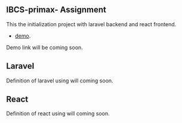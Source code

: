 
## IBCS-primax- Assignment

This the initialization project with laravel backend and react frontend.

- [demo](https://ibcs-assignment.sumontech.com).

Demo link will be coming soon.

## Laravel

Definition of laravel using will coming soon.

## React 

Definition of react using will coming soon.
